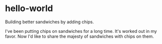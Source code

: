 # hello-world
Building better sandwiches by adding chips.

I've been putting chips on sandwiches for a long time.
     It's worked out in my favor.
          Now I'd like to share the majesty of sandwiches with chips on them.

